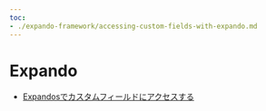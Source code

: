 ```yaml
---
toc:
- ./expando-framework/accessing-custom-fields-with-expando.md
---
```

# Expando

- [Expandosでカスタムフィールドにアクセスする](./expando-framework/accessing-custom-fields-with-expando.md)